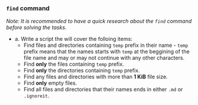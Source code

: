 ### `find` command
*Note: It is recommended to have a quick research about the `find` command before solving the tasks.*

* a. Write a script the will cover the folloing items:
  * Find files and directories containing `temp` prefix in their name - `temp` prefix means that the names starts with `temp` at the beggining of the file name and may or may not continue with any other characters.
  * Find **only** the files containing `temp` prefix.
  * Find **only** the directories containing `temp` prefix.
  * Find any files and directories with more than **1 KiB** file size.
  * Find **only** empty files.
  * Find all files and directories that their names ends in either `.md` or `.ignoreit`.

